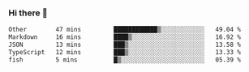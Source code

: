 ### Hi there 👋

<!--
**WShiBin/WShiBin** is a ✨ _special_ ✨ repository because its `README.md` (this file) appears on your GitHub profile.

Here are some ideas to get you started:

- 🔭 I’m currently working on ...
- 🌱 I’m currently learning ...
- 👯 I’m looking to collaborate on ...
- 🤔 I’m looking for help with ...
- 💬 Ask me about ...
- 📫 How to reach me: ...
- 😄 Pronouns: ...
- ⚡ Fun fact: ...
-->

<!--START_SECTION:waka-->

```txt
Other        47 mins         ████████████▒░░░░░░░░░░░░   49.04 %
Markdown     16 mins         ████▒░░░░░░░░░░░░░░░░░░░░   16.92 %
JSON         13 mins         ███▒░░░░░░░░░░░░░░░░░░░░░   13.58 %
TypeScript   12 mins         ███▒░░░░░░░░░░░░░░░░░░░░░   13.33 %
fish         5 mins          █▒░░░░░░░░░░░░░░░░░░░░░░░   05.39 %
```

<!--END_SECTION:waka-->
